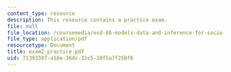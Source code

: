 ```yaml
---
content_type: resource
description: This resource contains a practice exam.
file: null
file_location: /coursemedia/esd-86-models-data-and-inference-for-socio-technical-systems-spring-2007/71393387a10e36dc32c510f5a7f250f6_exam2_practice.pdf
file_type: application/pdf
resourcetype: Document
title: exam2_practice.pdf
uid: 71393387-a10e-36dc-32c5-10f5a7f250f6
---
```

